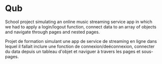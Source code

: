 # Qub
School project simulating an online music streaming service app in which we had to apply a login/logout function, connect data to an array of objects and navigate through pages and nested pages.

Projet de formation simulant une app de service de streaming en ligne dans lequel il fallait inclure une fonction de connexion/deéconnexion, connecter du data depuis un tableau d'objet et naviguer à travers les pages et sous-pages.
